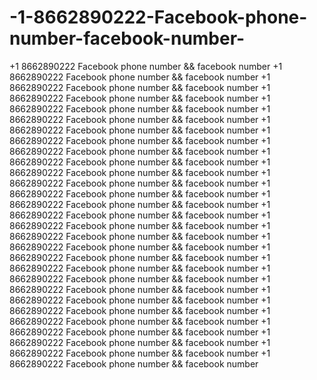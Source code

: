 # -1-8662890222-Facebook-phone-number-facebook-number-
+1 8662890222 Facebook phone number &amp;&amp; facebook number +1 8662890222 Facebook phone number &amp;&amp; facebook number +1 8662890222 Facebook phone number &amp;&amp; facebook number +1 8662890222 Facebook phone number &amp;&amp; facebook number +1 8662890222 Facebook phone number &amp;&amp; facebook number +1 8662890222 Facebook phone number &amp;&amp; facebook number +1 8662890222 Facebook phone number &amp;&amp; facebook number +1 8662890222 Facebook phone number &amp;&amp; facebook number +1 8662890222 Facebook phone number &amp;&amp; facebook number +1 8662890222 Facebook phone number &amp;&amp; facebook number +1 8662890222 Facebook phone number &amp;&amp; facebook number +1 8662890222 Facebook phone number &amp;&amp; facebook number +1 8662890222 Facebook phone number &amp;&amp; facebook number +1 8662890222 Facebook phone number &amp;&amp; facebook number +1 8662890222 Facebook phone number &amp;&amp; facebook number +1 8662890222 Facebook phone number &amp;&amp; facebook number +1 8662890222 Facebook phone number &amp;&amp; facebook number +1 8662890222 Facebook phone number &amp;&amp; facebook number +1 8662890222 Facebook phone number &amp;&amp; facebook number +1 8662890222 Facebook phone number &amp;&amp; facebook number +1 8662890222 Facebook phone number &amp;&amp; facebook number +1 8662890222 Facebook phone number &amp;&amp; facebook number +1 8662890222 Facebook phone number &amp;&amp; facebook number +1 8662890222 Facebook phone number &amp;&amp; facebook number +1 8662890222 Facebook phone number &amp;&amp; facebook number +1 8662890222 Facebook phone number &amp;&amp; facebook number +1 8662890222 Facebook phone number &amp;&amp; facebook number +1 8662890222 Facebook phone number &amp;&amp; facebook number +1 8662890222 Facebook phone number &amp;&amp; facebook number 
